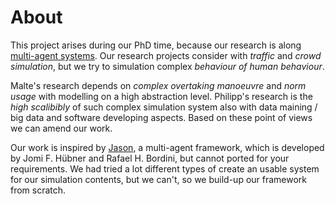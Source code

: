 # About

This project arises during our PhD time, because our research is along [multi-agent systems](https://en.wikipedia.org/wiki/Multi-agent_system). Our research projects consider with _traffic_ and _crowd simulation_, but we try to simulation complex _behaviour of human behaviour_.

Malte's research depends on _complex overtaking manoeuvre_ and _norm usage_ with modelling on a high abstraction level. Philipp's research is the _high scalibibly_ of such complex simulation system also with data maining / big data and software developing aspects. Based on these point of views we can amend our work.

Our work is inspired by [Jason](http://jason.sourceforge.net/), a multi-agent framework, which is developed by Jomi F. Hübner and Rafael H. Bordini, but cannot ported for your requirements. We had tried a lot different types of create an usable system for our simulation contents, but we can't, so we build-up our framework from scratch.
